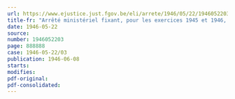 ```yaml
---
url: https://www.ejustice.just.fgov.be/eli/arrete/1946/05/22/1946052203/justel
title-fr: "Arrêté ministériel fixant, pour les exercices 1945 et 1946, la contribution provisionnelle à verser au conseil professionnel de la chaussure, en liquidation"
date: 1946-05-22
source:
number: 1946052203
page: 888888
case: 1946-05-22/03
publication: 1946-06-08
starts:
modifies:
pdf-original:
pdf-consolidated:
---
```


